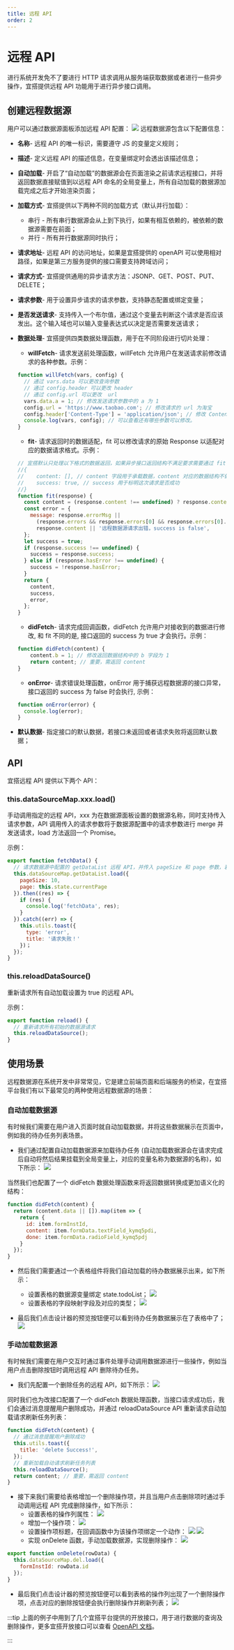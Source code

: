 ```yaml
---
title: 远程 API
order: 2
---
```

# 远程 API
进行系统开发免不了要进行 HTTP 请求调用从服务端获取数据或者进行一些异步操作，宜搭提供远程 API 功能用于进行异步接口调用。

## 创建远程数据源
用户可以通过数据源面板添加远程 API 配置：
![](https://img.alicdn.com/imgextra/i4/O1CN018zynAv1jmj4isWuAf_!!6000000004591-2-tps-3582-2018.png_.webp)
远程数据源包含以下配置信息：
* **名称**- 远程 API 的唯一标识，需要遵守 JS 的变量定义规则；
* **描述**- 定义远程 API 的描述信息，在变量绑定时会透出该描述信息；
* **自动加载**- 开启了“自动加载”的数据源会在页面渲染之前请求远程接口，并将返回数据直接赋值到以远程 API 命名的全局变量上，所有自动加载的数据源加载完成之后才开始渲染页面；
* **加载方式**- 宜搭提供以下两种不同的加载方式（默认并行加载）：
  * 串行 - 所有串行数据源会从上到下执行，如果有相互依赖的，被依赖的数据源需要在前面；
  * 并行 - 所有并行数据源同时执行；
* **请求地址**- 远程 API 的访问地址，如果是宜搭提供的 openAPI 可以使用相对路径，如果是第三方服务提供的接口需要支持跨域访问；
* **请求方式**- 宜搭提供通用的异步请求方法：JSONP、GET、POST、PUT、DELETE；
* **请求参数**- 用于设置异步请求的请求参数，支持静态配置或绑定变量；
* **是否发送请求**- 支持传入一个布尔值，通过这个变量去判断这个请求是否应该发出。这个输入域也可以输入变量表达式以决定是否需要发送请求；
* **数据处理**- 宜搭提供四类数据处理函数，用于在不同阶段进行切片处理：
  * **willFetch**- 请求发送前处理函数，willFetch 允许用户在发送请求前修改请求的各种参数。示例：
  ```js
  function willFetch(vars, config) {
    // 通过 vars.data 可以更改查询参数
    // 通过 config.header 可以更改 header
    // 通过 config.url 可以更改  url
    vars.data.a = 1; // 修改发送请求参数中的 a 为 1
    config.url = 'https://www.taobao.com'; // 修改请求的 url 为淘宝
    config.header['Content-Type'] = 'application/json'; // 修改 Content-Type
    console.log(vars, config); // 可以查看还有哪些参数可以修改。
  }
  ```

  * **fit**- 请求返回时的数据适配，fit 可以修改请求的原始 Response 以适配对应的数据请求格式。示例：
  ```js
  // 宜搭默认只处理以下格式的数据返回，如果异步接口返回结构不满足要求需要通过 fit 来进行转换
  //{
  //    content: [], // content 字段用于承载数据，content 对应的数据结构不做限制。
  //    success: true, // success 用于标明这次请求是否成功
  //}
  function fit(response) {
    const content = (response.content !== undefined) ? response.content : response;
    const error = {
      message: response.errorMsg ||
        (response.errors && response.errors[0] && response.errors[0].msg) ||
        response.content || '远程数据源请求出错，success is false', 
    };
    let success = true;
    if (response.success !== undefined) {
      success = response.success;
    } else if (response.hasError !== undefined) {
      success = !response.hasError;
    }
    return {
      content, 
      success, 
      error, 
    };
  }
  ```

  * **didFetch**- 请求完成回调函数，didFetch 允许用户对接收到的数据进行修改, 和 fit 不同的是, 接口返回的 success 为 true 才会执行。示例：
  ```js
  function didFetch(content) {
      content.b = 1; // 修改返回数据结构中的 b 字段为 1
      return content; // 重要，需返回 content
  }
  ```

  * **onError**- 请求错误处理函数，onError 用于捕获远程数据源的接口异常，接口返回的 success 为 false 时会执行, 示例：
  ```js
  function onError(error) {
    console.log(error);
  }
  ```

* **默认数据**- 指定接口的默认数据，若接口未返回或者请求失败将返回默认数据；

## API
宜搭远程 API 提供以下两个 API：
### this.dataSourceMap.xxx.load()
手动调用指定的远程 API，xxx 为在数据源面板设置的数据源名称，同时支持传入请求参数，API 调用传入的请求参数将于数据源配置中的请求参数进行 merge 并发送请求，load 方法返回一个 Promise。

示例：
```js
export function fetchData() { 
  // 请求数据源中配置的 getDataList 远程 API，并传入 pageSize 和 page 参数，若请求成功在 console 中打印结果，若请求失败，弹框提醒
  this.dataSourceMap.getDataList.load({
    pageSize: 10, 
    page: this.state.currentPage
  }).then((res) => {
    if (res) {
      console.log('fetchData', res);
    }
  }).catch((err) => {
    this.utils.toast({
      type: 'error', 
      title: '请求失败！'
    })；
  });
}
```

### this.reloadDataSource()
重新请求所有自动加载设置为 true 的远程 API。

示例：
```js
export function reload() {
  // 重新请求所有初始的数据源请求
  this.reloadDataSource();
}

```

## 使用场景
远程数据源在系统开发中非常常见，它是建立前端页面和后端服务的桥梁，在宜搭平台我们有以下最常见的两种使用远程数据源的场景：

### 自动加载数据源
有时候我们需要在用户进入页面时就自动加载数据，并将这些数据展示在页面中，例如我的待办任务列表场景。

* 我们通过配置自动加载数据源来加载待办任务 (自动加载数据源会在请求完成后自动将然后结果挂载到全局变量上，对应的变量名称为数据源的名称)，如下所示：
![](https://img.alicdn.com/imgextra/i4/O1CN01eHjVgb1vfeLXZ2WJS_!!6000000006200-2-tps-3582-2014.png_.webp)

当然我们也配置了一个 didFetch 数据处理函数来将返回数据转换成更加语义化的结构：
```js
function didFetch(content) {
  return (content.data || []).map(item => {
    return {
      id: item.formInstId, 
      content: item.formData.textField_kymq5pdi, 
      done: item.formData.radioField_kymq5pdj
    }
  });
}
```

* 然后我们需要通过一个表格组件将我们自动加载的待办数据展示出来，如下所示：
  * 设置表格的数据源变量绑定 state.todoList；
![](https://img.alicdn.com/imgextra/i4/O1CN01KNxkKG1tRKjbYgMMQ_!!6000000005898-2-tps-3582-2014.png_.webp)
  * 设置表格的字段映射字段及对应的类型；
![](https://img.alicdn.com/imgextra/i2/O1CN01ibw6MV28h6btU40z3_!!6000000007963-2-tps-3582-1938.png_.webp)

* 最后我们点击设计器的预览按钮便可以看到待办任务数据展示在了表格中了；
![](https://img.alicdn.com/imgextra/i2/O1CN012Nrzm624MiVklaUIc_!!6000000007377-2-tps-3582-884.png_.webp)


### 手动加载数据源
有时候我们需要在用户交互时通过事件处理手动调用数据源进行一些操作，例如当用户点击删除按钮时调用远程 API 删除待办任务。

* 我们先配置一个删除任务的远程 API，如下所示：
![](https://img.alicdn.com/imgextra/i4/O1CN01UN0UEZ1ZqiMqOP27M_!!6000000003246-2-tps-3582-2020.png_.webp)

同时我们也为改接口配置了一个 didFetch 数据处理函数，当接口请求成功后，我们会通过消息提醒用户删除成功，并通过 reloadDataSource API 重新请求自动加载请求刷新任务列表：
```js
function didFetch(content) {
  // 通过消息提醒用户删除成功
  this.utils.toast({
    title: 'delete Success!', 
  });
  // 重新加载自动请求刷新任务列表
  this.reloadDataSource();
  return content; // 重要，需返回 content
}
```

* 接下来我们需要给表格增加一个删除操作项，并且当用户点击删除项时通过手动调用远程 API 完成删除操作，如下所示：
  * 设置表格的操作列属性：
![](https://img.alicdn.com/imgextra/i3/O1CN01AMhDot1ymvU8MUpKe_!!6000000006622-2-tps-3582-2020.png_.webp)
  * 增加一个操作项：
![](https://img.alicdn.com/imgextra/i4/O1CN01LKM5AQ1IN5H8Ipd80_!!6000000000880-2-tps-3582-2018.png_.webp)
  * 设置操作项标题，在回调函数中为该操作项绑定一个动作：
![](https://img.alicdn.com/imgextra/i3/O1CN01znVIR51iHkfq7CKgg_!!6000000004388-2-tps-3582-2014.png_.webp)
![](https://img.alicdn.com/imgextra/i3/O1CN01FpPp2y261ld4hfvsF_!!6000000007602-2-tps-3582-2014.png_.webp)
  * 实现 onDelete 函数，手动加载数据源，实现删除操作：
![](https://img.alicdn.com/imgextra/i1/O1CN01VKU7cU244OfclaYo9_!!6000000007337-2-tps-3582-2018.png_.webp)
```js
export function onDelete(rowData) {
  this.dataSourceMap.del.load({
    formInstId: rowData.id
  });
}
```

* 最后我们点击设计器的预览按钮便可以看到表格的操作列出现了一个删除操作项，点击对应的删除按钮便会执行删除操作并刷新列表；
![](https://img.alicdn.com/imgextra/i2/O1CN01D3pi3y23c07BVq93d_!!6000000007275-2-tps-3582-1278.png_.webp)

:::tip
上面的例子中用到了几个宜搭平台提供的开放接口，用于进行数据的查询及删除操作，更多宜搭开放接口可以查看 [OpenAPI 文档](/docs/api/openAPI)。

:::
